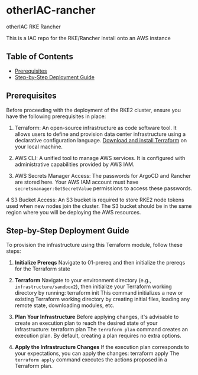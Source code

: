 # otherIAC-rancher
otherIAC RKE Rancher 

This is a IAC repo for the RKE/Rancher install onto an AWS instance


## Table of Contents

- [Prerequisites](#prerequisites)
- [Step-by-Step Deployment Guide](...)

## Prerequisites
Before proceeding with the deployment of the RKE2 cluster, ensure you have the following prerequisites in place:

1. Terraform: An open-source infrastructure as code software tool. It allows users to define and provision data center infrastructure using a declarative configuration language. [Download and install Terraform](https://www.terraform.io/downloads.html) on your local machine.

2. AWS CLI: A unified tool to manage AWS services. It is configured with administrative capabilities provided by AWS IAM.

3. AWS Secrets Manager Access: The passwords for ArgoCD and Rancher are stored here. Your AWS IAM account must have `secretsmanager:GetSecretValue` permissions to access these passwords.

4  S3 Bucket Access: An S3 bucket is required to store RKE2 node tokens used when new nodes join the cluster. The S3 bucket should be in the same region where you will be deploying the AWS resources.

## Step-by-Step Deployment Guide

To provision the infrastructure using this Terraform module, follow these steps:

1. **Initialize Prereqs**
Navigate to 01-prereq and then initialize the prereqs for the Terraform state

2. **Terraform**
Navigate to your environment directory (e.g., `infrastructure/sandbox2`), then initialize your Terraform working directory by running: terraform init
This command initializes a new or existing Terraform working directory by creating initial files, loading any remote state, downloading modules, etc.

3. **Plan Your Infrastructure**
Before applying changes, it's advisable to create an execution plan to reach the desired state of your infrastructure: terraform plan
The `terraform plan` command creates an execution plan. By default, creating a plan requires no extra options.

4. **Apply the Infrastructure Changes**
If the execution plan corresponds to your expectations, you can apply the changes: terraform apply
The `terraform apply` command executes the actions proposed in a Terraform plan.